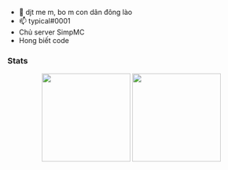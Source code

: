 - 👋 djt me m, bo m con dân đông lào
- 📫 typical#0001
- Chủ server SimpMC
- Hong biết code

### Stats
<div align="center">
  <img height="180em" src="https://github-readme-stats.vercel.app/api?username=TypicalShavonne&count_private=true&show_icons=true&bg_color=30,e96443,904e95&title_color=fff&text_color=fff" />
  <img height="180em" src="https://github-readme-stats.vercel.app/api/top-langs/?username=TypicalShavonne&theme=gradient&layout=compact&langs_count=6" />
</div>
